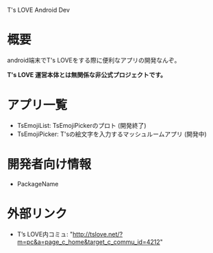 T's LOVE Android Dev

# 概要 #
android端末でT's LOVEをする際に便利なアプリの開発なんぞ。

**T's LOVE 運営本体とは無関係な非公式プロジェクトです。**

# アプリ一覧 #
  * TsEmojiList: TsEmojiPickerのプロト (開発終了)
  * TsEmojiPicker: T'sの絵文字を入力するマッシュルームアプリ (開発中)

# 開発者向け情報 #
  * PackageName

# 外部リンク #
  * T’s LOVE内コミュ: "http://tslove.net/?m=pc&a=page_c_home&target_c_commu_id=4212"
